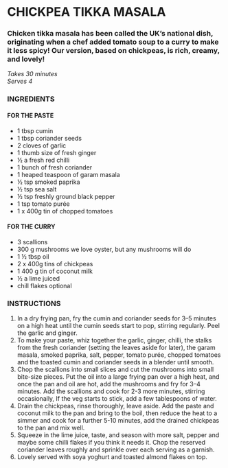 # **CHICKPEA TIKKA MASALA**  

### Chicken tikka masala has been called the UK’s national dish, originating when a chef added tomato soup to a curry to make it less spicy! Our version, based on chickpeas, is rich, creamy, and lovely!

_Takes 30 minutes_  
_Serves 4_


### INGREDIENTS
 
#### FOR THE PASTE
* 1 tbsp cumin
* 1 tbsp coriander seeds
* 2 cloves of garlic
* 1 thumb size of fresh ginger
* ½ a fresh red chilli
* 1 bunch of fresh coriander
* 1 heaped teaspoon of garam masala
* ½ tsp smoked paprika
* ½ tsp sea salt
* ½ tsp freshly ground black pepper
* 1 tsp tomato purée
* 1 x 400g tin of chopped tomatoes  

#### FOR THE CURRY
* 3 scallions
* 300 g mushrooms we love oyster, but any mushrooms will do
* 1 ½ tbsp oil
* 2 x 400g tins of chickpeas
* 1 400 g tin of coconut milk
* ½ a lime juiced
* chill flakes optional 


### INSTRUCTIONS
 
1. In a dry frying pan, fry the cumin and coriander seeds for 3–5 minutes on a high heat until the cumin seeds start to pop, stirring regularly. Peel the garlic and ginger.
2. To make your paste, whiz together the garlic, ginger, chilli, the stalks from the fresh coriander (setting the leaves aside for later), the garam masala, smoked paprika, salt, pepper, tomato purée, chopped tomatoes and the toasted cumin and coriander seeds in a blender until smooth.
3. Chop the scallions into small slices and cut the mushrooms into small bite-size pieces. Put the oil into a large frying pan over a high heat, and once the pan and oil are hot, add the mushrooms and fry for 3–4 minutes. Add the scallions and cook for 2-3 more minutes, stirring occasionally, If the veg starts to stick, add a few tablespoons of water.
4. Drain the chickpeas, rinse thoroughly, leave aside. Add the paste and coconut milk to the pan and bring to the boil, then reduce the heat to a simmer and cook for a further 5-10 minutes, add the drained chickpeas to the pan and mix well.
5. Squeeze in the lime juice, taste, and season with more salt, pepper and maybe some chilli flakes if you think it needs it. Chop the reserved coriander leaves roughly and sprinkle over each serving as a garnish.
6. Lovely served with soya yoghurt and toasted almond flakes on top.
